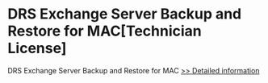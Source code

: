 # DRS Exchange Server Backup and Restore for MAC[Technician License]
DRS Exchange Server Backup and Restore for MAC
[>> Detailed information](https://secure.shareit.com/shareit/product.html?productid=301004966&affiliateid=200057808)